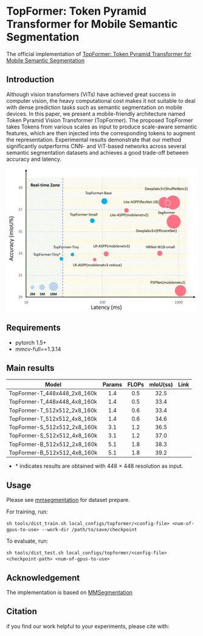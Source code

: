 # TopFormer: Token Pyramid Transformer for Mobile Semantic Segmentation

The official implementation of [TopFormer: Token Pyramid Transformer for Mobile Semantic Segmentation]()

## Introduction

Although vision transformers (ViTs) have achieved great success in computer vision, the heavy computational cost makes it not suitable to deal with dense prediction tasks such as semantic segmentation on mobile devices. In this paper, we present a mobile-friendly architecture named Token Pyramid Vision Transformer (TopFormer). The proposed TopFormer takes Tokens from various scales as input to produce scale-aware semantic features, which are then injected into the corresponding tokens to augment the representation. Experimental results demonstrate that our method significantly outperforms CNN- and ViT-based networks across several semantic segmentation datasets and achieves a good trade-off between accuracy and latency.
<div  align="center">
<img src="imgs/speed_iou.jpg", width=800>
</div>

## Requirements

- pytorch 1.5+
- mmcv-full==1.3.14


## Main results

Model | Params | FLOPs | mIoU(ss)    | Link
--- |:---:|:---:|:---:|:---: |
TopFormer-T_448x448_2x8_160k | 1.4 | 0.5 | 32.5 |
TopFormer-T_448x448_4x8_160k | 1.4 | 0.5 | 33.4 |
TopFormer-T_512x512_2x8_160k | 1.4 | 0.6 | 33.4 | 
TopFormer-T_512x512_4x8_160k | 1.4 | 0.6 | 34.6 | 
TopFormer-S_512x512_2x8_160k | 3.1 | 1.2 | 36.5 |
TopFormer-S_512x512_4x8_160k | 3.1 | 1.2 | 37.0 |
TopFormer-B_512x512_2x8_160k | 5.1 | 1.8 | 38.3 | 
TopFormer-B_512x512_4x8_160k | 5.1 | 1.8 | 39.2 | 

- \* indicates results are obtained with 448 × 448 resolution as input.

## Usage
Please see [mmsegmentation](https://github.com/open-mmlab/mmsegmentation/blob/master/docs/dataset_prepare.md) for dataset prepare.

For training, run:
```
sh tools/dist_train.sh local_configs/topformer/<config-file> <num-of-gpus-to-use> --work-dir /path/to/save/checkpoint
```
To evaluate, run:
```
sh tools/dist_test.sh local_configs/topformer/<config-file> <checkpoint-path> <num-of-gpus-to-use>
```

## Acknowledgement

The implementation is based on [MMSegmentation](https://github.com/open-mmlab/mmsegmentation/tree/master/configs/segformer)

## Citation

if you find our work helpful to your experiments, please cite with:
```

```


